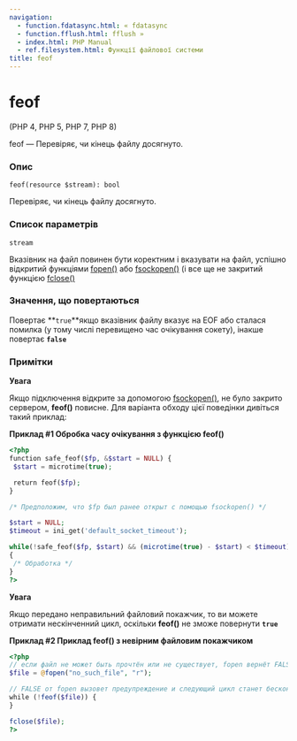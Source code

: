 ```yaml
---
navigation:
  - function.fdatasync.html: « fdatasync
  - function.fflush.html: fflush »
  - index.html: PHP Manual
  - ref.filesystem.html: Функції файлової системи
title: feof
---
```

# feof

(PHP 4, PHP 5, PHP 7, PHP 8)

feof — Перевіряє, чи кінець файлу досягнуто.

### Опис

```methodsynopsis
feof(resource $stream): bool
```

Перевіряє, чи кінець файлу досягнуто.

### Список параметрів

`stream`

Вказівник на файл повинен бути коректним і вказувати на файл, успішно відкритий функціями [fopen()](function.fopen.html) або [fsockopen()](function.fsockopen.html) (і все ще не закритий функцією [fclose()](function.fclose.html)

### Значення, що повертаються

Повертає \*\*`true`\*\*якщо вказівник файлу вказує на EOF або сталася помилка (у тому числі перевищено час очікування сокету), інакше повертає **`false`**

### Примітки

**Увага**

Якщо підключення відкрите за допомогою [fsockopen()](function.fsockopen.html), не було закрито сервером, **feof()** повисне. Для варіанта обходу цієї поведінки дивіться такий приклад:

**Приклад #1 Обробка часу очікування з функцією **feof()****

```php
<?php
function safe_feof($fp, &$start = NULL) {
 $start = microtime(true);

 return feof($fp);
}

/* Предположим, что $fp был ранее открыт с помощью fsockopen() */

$start = NULL;
$timeout = ini_get('default_socket_timeout');

while(!safe_feof($fp, $start) && (microtime(true) - $start) < $timeout)
{
 /* Обработка */
}
?>
```

**Увага**

Якщо передано неправильний файловий покажчик, то ви можете отримати нескінченний цикл, оскільки **feof()** не зможе повернути **`true`**

**Приклад #2 Приклад **feof()** з невірним файловим покажчиком**

```php
<?php
// если файл не может быть прочтён или не существует, fopen вернёт FALSE
$file = @fopen("no_such_file", "r");

// FALSE от fopen вызовет предупреждение и следующий цикл станет бесконечным
while (!feof($file)) {
}

fclose($file);
?>
```
